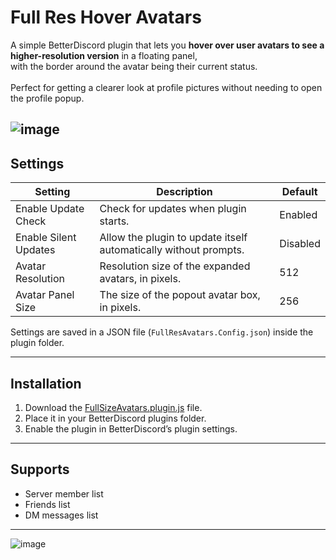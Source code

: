 # Full Res Hover Avatars
A simple BetterDiscord plugin that lets you **hover over user avatars to see a higher-resolution version** in a floating panel, <br>with the border around the avatar being their current status. <br><br>Perfect for getting a clearer look at profile pictures without needing to open the profile popup.

![image](https://user-images.githubusercontent.com/43224790/193963127-166ce3ca-d411-4cea-aeb6-208affc993e4.gif)
---
## Settings

| Setting               | Description                                                                | Default   |
|-----------------------|----------------------------------------------------------------------------|-----------|
| Enable Update Check   | Check for updates when plugin starts.                                      | Enabled   |
| Enable Silent Updates | Allow the plugin to update itself automatically without prompts.           | Disabled  |
| Avatar Resolution     | Resolution size of the expanded avatars, in pixels.                        | 512       |
| Avatar Panel Size     | The size of the popout avatar box, in pixels.                              | 256       |

Settings are saved in a JSON file (`FullResAvatars.Config.json`) inside the plugin folder.

---
## Installation
1. Download the [FullSizeAvatars.plugin.js](https://raw.githubusercontent.com/GentlePuppet/BetterDiscordPlugins/main/FullResAvatarHover/FullSizeAvatars.plugin.js) file.
2. Place it in your BetterDiscord plugins folder.
3. Enable the plugin in BetterDiscord’s plugin settings.

---
## Supports
- Server member list
- Friends list
- DM messages list
---
![image](https://user-images.githubusercontent.com/43224790/190882375-d12af1b8-637f-4d15-a2bd-79e7d2a63d53.png)
